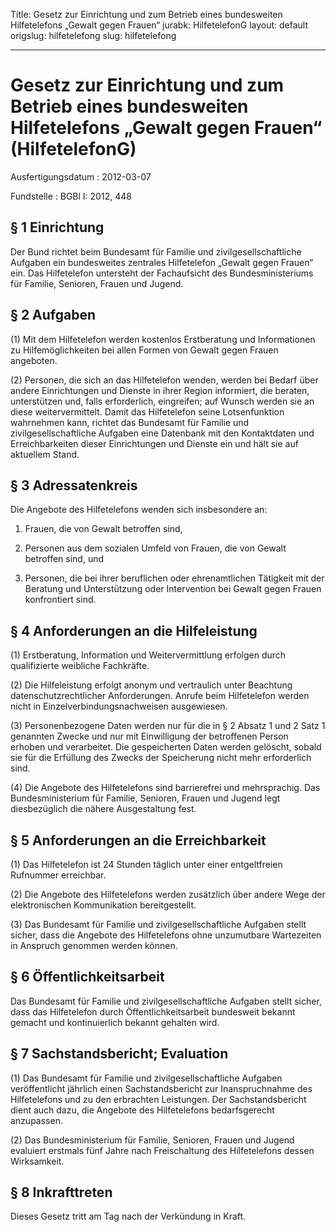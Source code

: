 Title: Gesetz zur Einrichtung und zum Betrieb eines bundesweiten Hilfetelefons „Gewalt
  gegen Frauen“
jurabk: HilfetelefonG
layout: default
origslug: hilfetelefong
slug: hilfetelefong

---

# Gesetz zur Einrichtung und zum Betrieb eines bundesweiten Hilfetelefons „Gewalt gegen Frauen“ (HilfetelefonG)

Ausfertigungsdatum
:   2012-03-07

Fundstelle
:   BGBl I: 2012, 448


## § 1 Einrichtung

Der Bund richtet beim Bundesamt für Familie und zivilgesellschaftliche
Aufgaben ein bundesweites zentrales Hilfetelefon „Gewalt gegen Frauen“
ein. Das Hilfetelefon untersteht der Fachaufsicht des
Bundesministeriums für Familie, Senioren, Frauen und Jugend.


## § 2 Aufgaben

(1) Mit dem Hilfetelefon werden kostenlos Erstberatung und
Informationen zu Hilfemöglichkeiten bei allen Formen von Gewalt gegen
Frauen angeboten.

(2) Personen, die sich an das Hilfetelefon wenden, werden bei Bedarf
über andere Einrichtungen und Dienste in ihrer Region informiert, die
beraten, unterstützen und, falls erforderlich, eingreifen; auf Wunsch
werden sie an diese weitervermittelt. Damit das Hilfetelefon seine
Lotsenfunktion wahrnehmen kann, richtet das Bundesamt für Familie und
zivilgesellschaftliche Aufgaben eine Datenbank mit den Kontaktdaten
und Erreichbarkeiten dieser Einrichtungen und Dienste ein und hält sie
auf aktuellem Stand.


## § 3 Adressatenkreis

Die Angebote des Hilfetelefons wenden sich insbesondere an:

1.  Frauen, die von Gewalt betroffen sind,


2.  Personen aus dem sozialen Umfeld von Frauen, die von Gewalt betroffen
    sind, und


3.  Personen, die bei ihrer beruflichen oder ehrenamtlichen Tätigkeit mit
    der Beratung und Unterstützung oder Intervention bei Gewalt gegen
    Frauen konfrontiert sind.





## § 4 Anforderungen an die Hilfeleistung

(1) Erstberatung, Information und Weitervermittlung erfolgen durch
qualifizierte weibliche Fachkräfte.

(2) Die Hilfeleistung erfolgt anonym und vertraulich unter Beachtung
datenschutzrechtlicher Anforderungen. Anrufe beim Hilfetelefon werden
nicht in Einzelverbindungsnachweisen ausgewiesen.

(3) Personenbezogene Daten werden nur für die in § 2 Absatz 1 und 2
Satz 1 genannten Zwecke und nur mit Einwilligung der betroffenen
Person erhoben und verarbeitet. Die gespeicherten Daten werden
gelöscht, sobald sie für die Erfüllung des Zwecks der Speicherung
nicht mehr erforderlich sind.

(4) Die Angebote des Hilfetelefons sind barrierefrei und mehrsprachig.
Das Bundesministerium für Familie, Senioren, Frauen und Jugend legt
diesbezüglich die nähere Ausgestaltung fest.


## § 5 Anforderungen an die Erreichbarkeit

(1) Das Hilfetelefon ist 24 Stunden täglich unter einer entgeltfreien
Rufnummer erreichbar.

(2) Die Angebote des Hilfetelefons werden zusätzlich über andere Wege
der elektronischen Kommunikation bereitgestellt.

(3) Das Bundesamt für Familie und zivilgesellschaftliche Aufgaben
stellt sicher, dass die Angebote des Hilfetelefons ohne unzumutbare
Wartezeiten in Anspruch genommen werden können.


## § 6 Öffentlichkeitsarbeit

Das Bundesamt für Familie und zivilgesellschaftliche Aufgaben stellt
sicher, dass das Hilfetelefon durch Öffentlichkeitsarbeit bundesweit
bekannt gemacht und kontinuierlich bekannt gehalten wird.


## § 7 Sachstandsbericht; Evaluation

(1) Das Bundesamt für Familie und zivilgesellschaftliche Aufgaben
veröffentlicht jährlich einen Sachstandsbericht zur Inanspruchnahme
des Hilfetelefons und zu den erbrachten Leistungen. Der
Sachstandsbericht dient auch dazu, die Angebote des Hilfetelefons
bedarfsgerecht anzupassen.

(2) Das Bundesministerium für Familie, Senioren, Frauen und Jugend
evaluiert erstmals fünf Jahre nach Freischaltung des Hilfetelefons
dessen Wirksamkeit.


## § 8 Inkrafttreten

Dieses Gesetz tritt am Tag nach der Verkündung in Kraft.

